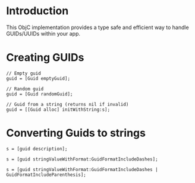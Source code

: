 # Introduction #

This ObjC implementation provides a type safe and efficient way to handle GUIDs/UUIDs within your app.

# Creating GUIDs #

```
// Empty guid
guid = [Guid emptyGuid];

// Random guid
guid = [Guid randomGuid];

// Guid from a string (returns nil if invalid)
guid = [[Guid alloc] initWithString:s];
```

# Converting Guids to strings #

```
s = [guid description];

s = [guid stringValueWithFormat:GuidFormatIncludeDashes];

s = [guid stringValueWithFormat:GuidFormatIncludeDashes | GuidFormatIncludeParenthesis];
```